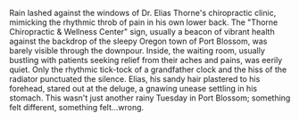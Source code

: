 Rain lashed against the windows of Dr. Elias Thorne's chiropractic clinic, mimicking the rhythmic throb of pain in his own lower back. The "Thorne Chiropractic & Wellness Center" sign, usually a beacon of vibrant health against the backdrop of the sleepy Oregon town of Port Blossom, was barely visible through the downpour. Inside, the waiting room, usually bustling with patients seeking relief from their aches and pains, was eerily quiet. Only the rhythmic tick-tock of a grandfather clock and the hiss of the radiator punctuated the silence.  Elias, his sandy hair plastered to his forehead, stared out at the deluge, a gnawing unease settling in his stomach. This wasn't just another rainy Tuesday in Port Blossom; something felt different, something felt…wrong.
